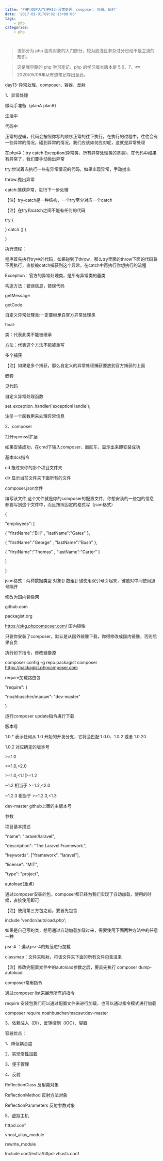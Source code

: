 ```yaml
---
title: 'PHP[OOP入门]PH13-异常处理、composer、容器、反射'
date: '2017-01-01T09:02:13+08:00'
tags:
    - php
categories:
    - php

---
```




> 该部分为 php 面向对象的入门部分，较为肤浅且参杂过分已经不是主流的知识。

> 这是我早期的 php 学习笔记，php 的学习版本版本是 5.6、7，🐟2020/05/06年从有道笔记导出至此。


day13-异常处理、composer、容器、反射

1、异常处理

做两手准备（planA planB）

生活中

代码中

正常的逻辑，代码会按照你写的顺序正常的往下执行，在执行的过程中，往往会有一些异常的情况，碰到异常的情况，我们应该如何应对呢，这就是异常处理

在php中：try catch
Exception(异常类，所有异常处理类的基类)，在代码中如果有异常了，我们要手动抛出异常

try:尝试着去执行一些有异常情况的代码，如果出现异常，手动抛出

throw:抛出异常

catch:捕获异常，进行下一步处理

【注】try-catch是一种结构，一个try至少对应一个catch

【注】在try和catch之间不能有任何的代码

try {

} catch () {

}

执行流程：

程序首先执行try中的代码，如果碰到了throw，那么try里面的throw下面的代码将不再执行，直接被catch捕获到这个异常，在catch中再执行你想执行的流程

Exception：官方的异常处理类，是所有异常类的基类

构造方法：错误信息，错误代码

getMessage

getCode

自定义异常处理类:一定要继承自官方异常处理类

final:

类：代表此类不能被继承

方法：代表这个方法不能被重写

多个捕获

【注】如果是多个捕获，那么自定义的异常处理捕获要放到官方捕获的上面

嵌套

见代码

自定义异常处理函数

set\_exception\_handler(\'exceptionHandle\');

注册一个函数用来处理异常信息

2、composer

打开openssl扩展

如果安装成功，在cmd下输入composer，敲回车，显示出来即安装成功

基本dos指令

cd 拖过来你的那个项目文件夹

dir 显示当前文件夹下面所有的文件

composer.json文件

编写该文件,这个文件就是你的composer的配置文件，你想安装的一些包的信息都要写到这个文件中，而且按照固定的格式写（json格式）

{

\"employees\": \[

{ \"firstName\":\"Bill\" , \"lastName\":\"Gates\" },

{ \"firstName\":\"George\" , \"lastName\":\"Bush\" },

{ \"firstName\":\"Thomas\" , \"lastName\":\"Carter\" }

\]

}

json格式：两种数据类型 对象{} 数组\[\]
键使用双引号引起来，键值对中间使用逗号隔开

修改为国内镜像网

github.com

packagist.org

https://pkg.phpcomposer.com/ 国内镜像

只要你安装了composer，默认是从国外镜像下载，你得修改成国内镜像，否则后果自负

执行如下指令，修改镜像源

composer config -g repo.packagist composer
https://packagist.phpcomposer.com

require加载路由包

\"require\": {

\"noahbuscher/macaw\": \"dev-master\"

}

运行composer update指令进行下载

版本号

1.0.\* 表示任何从 1.0 开始的开发分支，它将会匹配 1.0.0、1.0.2 或者
1.0.20

1.0.2 对应确定的版本号

\>=1.0

\>=1.0,\<2.0

\>=1.0,\<1.1\|\>=1.2

\~1.2 相当于 \>=1.2,\<2.0

\~1.2.3 相当于 \>=1.2.3,\<1.3

dev-master github上面的主版本号

参数

项目基本描述

\"name\": \"laravel/laravel\",

\"description\": \"The Laravel Framework.\",

\"keywords\": \[\"framework\", \"laravel\"\],

\"license\": \"MIT\",

\"type\": \"project\",

autoload(重点)

通过composer安装的包，composer都已经为我们实现了自动加载，使用的时候，直接使用即可

【注】使用第三方包之前，要首先包含

include \'vendor/autoload.php\';

如果是自己写的类，想用通过自动加载加载过来，需要使用下面两种方法中的任意一种

psr-4 ：遵从psr-4的规范进行加载

classmap：文件夹映射，将该文件夹下面的所有文件包含进来

【注】修改完配置文件中的autoload参数之后，要首先执行 composer
dump-autoload

composer常用指令

通过composer list来展示所有的指令

require 安装包我们可以通过配置文件来进行加载，也可以通过指令模式进行加载

composer require noahbuscher/macaw:dev-master

3、依赖注入（DI）、反转控制（IOC）、容器

容器优点：

1、降低耦合度

2、实现惰性加载

3、便于管理

4、反射

ReflectionClass 反射类对象

ReflectionMethod 反射方法对象

ReflectionParameters 反射参数对象

5、虚拟主机

httpd.conf

vhost\_alias\_module

rewrite\_module

Include conf/extra/httpd-vhosts.conf
